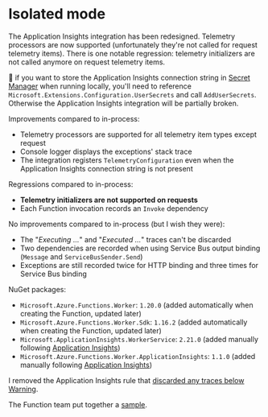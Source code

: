 # Isolated mode

The Application Insights integration has been redesigned. Telemetry processors are now supported (unfortunately they're not called for request telemetry items). There is one notable regression: telemetry initializers are not called anymore on request telemetry items.

:rotating_light: if you want to store the Application Insights connection string in [Secret Manager][secret-manager] when running locally, you'll need to reference `Microsoft.Extensions.Configuration.UserSecrets` and call `AddUserSecrets`. Otherwise the Application Insights integration will be partially broken.

Improvements compared to in-process:

- Telemetry processors are supported for all telemetry item types except request
- Console logger displays the exceptions' stack trace
- The integration registers `TelemetryConfiguration` even when the Application Insights connection string is not present

Regressions compared to in-process:

- **Telemetry initializers are not supported on requests**
- Each Function invocation records an `Invoke` dependency

No improvements compared to in-process (but I wish they were):

- The "_Executing ..._" and "_Executed ..._" traces can't be discarded
- Two dependencies are recorded when using Service Bus output binding (`Message` and `ServiceBusSender.Send`)
- Exceptions are still recorded twice for HTTP binding and three times for Service Bus binding

NuGet packages:

- `Microsoft.Azure.Functions.Worker`: `1.20.0` (added automatically when creating the Function, updated later)
- `Microsoft.Azure.Functions.Worker.Sdk`: `1.16.2` (added automatically when creating the Function, updated later)
- `Microsoft.ApplicationInsights.WorkerService`: `2.21.0` (added manually following [Application Insights][direct-app-insights-integration])
- `Microsoft.Azure.Functions.Worker.ApplicationInsights`: `1.1.0` (added manually following [Application Insights][direct-app-insights-integration])

I removed the Application Insights rule that [discarded any traces below Warning][remove-warning-app-insights-rule].

The Function team put together a [sample][isolated-worker-sample].

[remove-warning-app-insights-rule]: https://learn.microsoft.com/en-us/azure/azure-functions/dotnet-isolated-process-guide#start-up-and-configuration
[direct-app-insights-integration]: https://learn.microsoft.com/en-us/azure/azure-functions/dotnet-isolated-process-guide#application-insights
[isolated-worker-sample]: https://github.com/Azure/azure-functions-dotnet-worker/tree/main/samples/FunctionApp
[secret-manager]: https://learn.microsoft.com/en-us/aspnet/core/security/app-secrets?view=aspnetcore-6.0&tabs=windows
